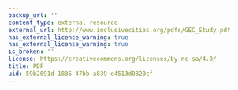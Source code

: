 ```yaml
---
backup_url: ''
content_type: external-resource
external_url: http://www.inclusivecities.org/pdfs/GEC_Study.pdf
has_external_licence_warning: true
has_external_license_warning: true
is_broken: ''
license: https://creativecommons.org/licenses/by-nc-sa/4.0/
title: PDF
uid: 59b2091d-1835-47bb-a839-e4513d0820cf
---
```

